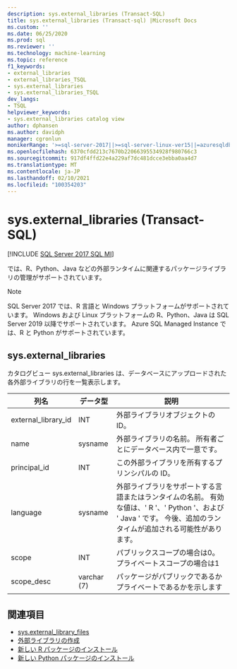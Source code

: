 ```yaml
---
description: sys.external_libraries (Transact-SQL)
title: sys.external_libraries (Transact-sql) |Microsoft Docs
ms.custom: ''
ms.date: 06/25/2020
ms.prod: sql
ms.reviewer: ''
ms.technology: machine-learning
ms.topic: reference
f1_keywords:
- external_libraries
- external_libraries_TSQL
- sys.external_libraries
- sys.external_libraries_TSQL
dev_langs:
- TSQL
helpviewer_keywords:
- sys.external_libraries catalog view
author: dphansen
ms.author: davidph
manager: cgronlun
monikerRange: '>=sql-server-2017||>=sql-server-linux-ver15||=azuresqldb-mi-current'
ms.openlocfilehash: 6370cfdd213c7670b22066395534928f980766c3
ms.sourcegitcommit: 917df4ffd22e4a229af7dc481dcce3ebba0aa4d7
ms.translationtype: MT
ms.contentlocale: ja-JP
ms.lasthandoff: 02/10/2021
ms.locfileid: "100354203"
---
```

# <a name="sysexternal_libraries-transact-sql"></a>sys.external_libraries (Transact-SQL)  
[!INCLUDE [SQL Server 2017 SQL MI](../../includes/applies-to-version/sqlserver2017-asdbmi.md)]

では、R、Python、Java などの外部ランタイムに関連するパッケージライブラリの管理がサポートされています。

> [!NOTE]
> SQL Server 2017 では、R 言語と Windows プラットフォームがサポートされています。 Windows および Linux プラットフォームの R、Python、Java は SQL Server 2019 以降でサポートされています。 Azure SQL Managed Instance では、R と Python がサポートされています。

## <a name="sysexternal_libraries"></a>sys.external_libraries

カタログビュー sys.external_libraries は、データベースにアップロードされた各外部ライブラリの行を一覧表示します。

|列名 |データ型 | 説明|
|------|------|------|
|external_library_id |INT | 外部ライブラリオブジェクトの ID。 |
|name |sysname |外部ライブラリの名前。 所有者ごとにデータベース内で一意です。|
|principal_id |INT |この外部ライブラリを所有するプリンシパルの ID。 |
|language | sysname | 外部ライブラリをサポートする言語またはランタイムの名前。 有効な値は、' R '、' Python '、および ' Java ' です。 今後、追加のランタイムが追加される可能性があります。|
|scope |INT |パブリックスコープの場合は0。プライベートスコープの場合は1 |  
|scope_desc |varchar (7) |パッケージがパブリックであるかプライベートであるかを示します|

## <a name="see-also"></a>関連項目  

+ [sys.external_library_files](sys-external-library-files-transact-sql.md)  
+ [外部ライブラリの作成](../../t-sql/statements/create-external-library-transact-sql.md)  
+ [新しい R パッケージのインストール](../../machine-learning/package-management/install-additional-r-packages-on-sql-server.md)  
+ [新しい Python パッケージのインストール](../../machine-learning/package-management/install-additional-python-packages-on-sql-server.md)  
